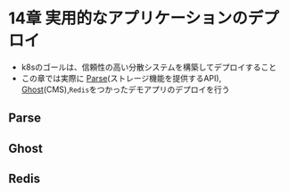 # 14章 実用的なアプリケーションのデプロイ

- k8sのゴールは、信頼性の高い分散システムを構築してデプロイすること
- この章では実際に [Parse](https://github.com/parse-community/parse-server)(ストレージ機能を提供するAPI), [Ghost](https://github.com/tryghost/ghost)(CMS),`Redis`をつかったデモアプリのデプロイを行う

## Parse

## Ghost

## Redis